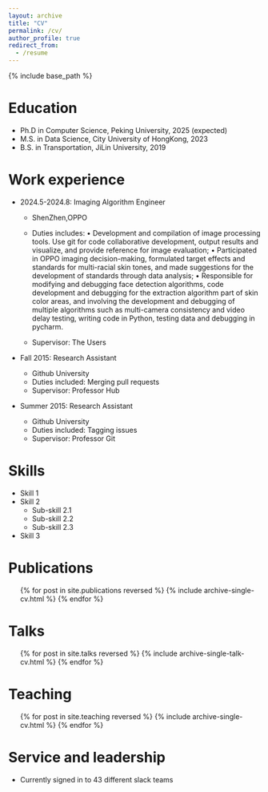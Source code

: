 ```yaml
---
layout: archive
title: "CV"
permalink: /cv/
author_profile: true
redirect_from:
  - /resume
---
```


{% include base_path %}

Education
======
* Ph.D in Computer Science, Peking University, 2025 (expected)
* M.S. in Data Science, City University of HongKong, 2023
* B.S. in Transportation, JiLin University, 2019

Work experience
======
* 2024.5-2024.8: Imaging Algorithm Engineer
  * ShenZhen,OPPO
  * Duties includes:
• Development and compilation of image processing tools. Use git for code collaborative development, output results and visualize, and provide reference for image evaluation;
• Participated in OPPO imaging decision-making, formulated target effects and standards for multi-racial skin tones, and made suggestions for the development of standards through data analysis;
• Responsible for modifying and debugging face detection algorithms, code development and debugging for the extraction algorithm part of skin color areas, and involving the development and debugging of multiple algorithms such as multi-camera consistency and video delay testing, writing code in Python, testing data and debugging in pycharm.

  * Supervisor: The Users

* Fall 2015: Research Assistant
  * Github University
  * Duties included: Merging pull requests
  * Supervisor: Professor Hub

* Summer 2015: Research Assistant
  * Github University
  * Duties included: Tagging issues
  * Supervisor: Professor Git
  
Skills
======
* Skill 1
* Skill 2
  * Sub-skill 2.1
  * Sub-skill 2.2
  * Sub-skill 2.3
* Skill 3

Publications
======
  <ul>{% for post in site.publications reversed %}
    {% include archive-single-cv.html %}
  {% endfor %}</ul>
  
Talks
======
  <ul>{% for post in site.talks reversed %}
    {% include archive-single-talk-cv.html  %}
  {% endfor %}</ul>
  
Teaching
======
  <ul>{% for post in site.teaching reversed %}
    {% include archive-single-cv.html %}
  {% endfor %}</ul>
  
Service and leadership
======
* Currently signed in to 43 different slack teams
